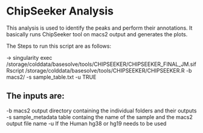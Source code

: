 # ChipSeeker Analysis ##
This analysis is used to identify the peaks and perform their annotations. It basically runs ChipSeeker tool on macs2 output and generates the plots.

The Steps to run this script are as follows:

-> singularity exec /storage/colddata/basesolve/tools/CHIPSEEKER/CHIPSEEKER_FINAL_JM.sif Rscript /storage/colddata/basesolve/tools/CHIPSEEKER/CHIPSEEKER.R -b macs2/ -s sample_table.txt -u TRUE

## The inputs are:
 -b macs2 output directory containing the individual folders and their outputs
 -s sample_metadata table containg the name of the sample and the macs2 output file name
 -u If the Human hg38 or hg19 needs to be used
